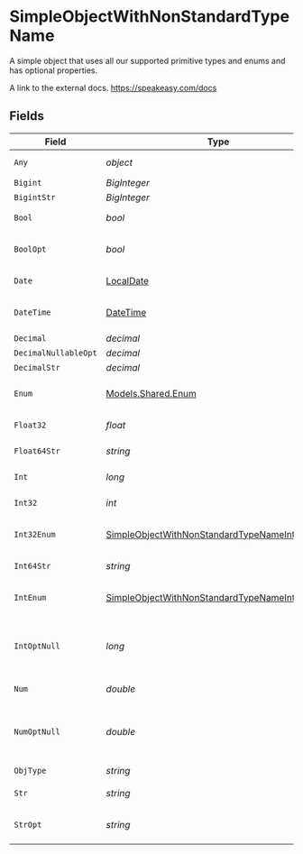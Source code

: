 # SimpleObjectWithNonStandardTypeName

A simple object that uses all our supported primitive types and enums and has optional properties.

A link to the external docs.
<https://speakeasy.com/docs>


## Fields

| Field                                                                                                               | Type                                                                                                                | Required                                                                                                            | Description                                                                                                         | Example                                                                                                             |
| ------------------------------------------------------------------------------------------------------------------- | ------------------------------------------------------------------------------------------------------------------- | ------------------------------------------------------------------------------------------------------------------- | ------------------------------------------------------------------------------------------------------------------- | ------------------------------------------------------------------------------------------------------------------- |
| `Any`                                                                                                               | *object*                                                                                                            | :heavy_check_mark:                                                                                                  | An any property.                                                                                                    | any                                                                                                                 |
| `Bigint`                                                                                                            | *BigInteger*                                                                                                        | :heavy_minus_sign:                                                                                                  | N/A                                                                                                                 | 8821239038968084                                                                                                    |
| `BigintStr`                                                                                                         | *BigInteger*                                                                                                        | :heavy_minus_sign:                                                                                                  | N/A                                                                                                                 | 9223372036854775808                                                                                                 |
| `Bool`                                                                                                              | *bool*                                                                                                              | :heavy_check_mark:                                                                                                  | A boolean property.                                                                                                 | true                                                                                                                |
| `BoolOpt`                                                                                                           | *bool*                                                                                                              | :heavy_minus_sign:                                                                                                  | An optional boolean property.                                                                                       | true                                                                                                                |
| `Date`                                                                                                              | [LocalDate](https://nodatime.org/3.1.x/api/NodaTime.LocalDate.html)                                                 | :heavy_check_mark:                                                                                                  | A date property.                                                                                                    | 2020-01-01                                                                                                          |
| `DateTime`                                                                                                          | [DateTime](https://learn.microsoft.com/en-us/dotnet/api/system.datetime?view=net-5.0)                               | :heavy_check_mark:                                                                                                  | A date-time property.                                                                                               | 2020-01-01T00:00:00.001Z                                                                                            |
| `Decimal`                                                                                                           | *decimal*                                                                                                           | :heavy_minus_sign:                                                                                                  | N/A                                                                                                                 | 3.141592653589793                                                                                                   |
| `DecimalNullableOpt`                                                                                                | *decimal*                                                                                                           | :heavy_minus_sign:                                                                                                  | N/A                                                                                                                 |                                                                                                                     |
| `DecimalStr`                                                                                                        | *decimal*                                                                                                           | :heavy_minus_sign:                                                                                                  | N/A                                                                                                                 | 3.14159265358979344719667586                                                                                        |
| `Enum`                                                                                                              | [Models.Shared.Enum](../../Models/Shared/Enum.md)                                                                   | :heavy_check_mark:                                                                                                  | A string based enum                                                                                                 | one                                                                                                                 |
| `Float32`                                                                                                           | *float*                                                                                                             | :heavy_check_mark:                                                                                                  | A float32 property.                                                                                                 | 1.1                                                                                                                 |
| `Float64Str`                                                                                                        | *string*                                                                                                            | :heavy_minus_sign:                                                                                                  | A float64 string                                                                                                    | 1.1                                                                                                                 |
| `Int`                                                                                                               | *long*                                                                                                              | :heavy_check_mark:                                                                                                  | An integer property.                                                                                                | 1                                                                                                                   |
| `Int32`                                                                                                             | *int*                                                                                                               | :heavy_check_mark:                                                                                                  | An int32 property.                                                                                                  | 1                                                                                                                   |
| `Int32Enum`                                                                                                         | [SimpleObjectWithNonStandardTypeNameInt32Enum](../../Models/Shared/SimpleObjectWithNonStandardTypeNameInt32Enum.md) | :heavy_check_mark:                                                                                                  | An int32 enum property.                                                                                             | 55                                                                                                                  |
| `Int64Str`                                                                                                          | *string*                                                                                                            | :heavy_minus_sign:                                                                                                  | An int64 string                                                                                                     | 100                                                                                                                 |
| `IntEnum`                                                                                                           | [SimpleObjectWithNonStandardTypeNameIntEnum](../../Models/Shared/SimpleObjectWithNonStandardTypeNameIntEnum.md)     | :heavy_check_mark:                                                                                                  | An integer enum property.                                                                                           | 2                                                                                                                   |
| `IntOptNull`                                                                                                        | *long*                                                                                                              | :heavy_minus_sign:                                                                                                  | An optional integer property will be null for tests.                                                                |                                                                                                                     |
| `Num`                                                                                                               | *double*                                                                                                            | :heavy_check_mark:                                                                                                  | A number property.                                                                                                  | 1.1                                                                                                                 |
| `NumOptNull`                                                                                                        | *double*                                                                                                            | :heavy_minus_sign:                                                                                                  | An optional number property will be null for tests.                                                                 |                                                                                                                     |
| `ObjType`                                                                                                           | *string*                                                                                                            | :heavy_check_mark:                                                                                                  | N/A                                                                                                                 |                                                                                                                     |
| `Str`                                                                                                               | *string*                                                                                                            | :heavy_check_mark:                                                                                                  | A string property.                                                                                                  | test                                                                                                                |
| `StrOpt`                                                                                                            | *string*                                                                                                            | :heavy_minus_sign:                                                                                                  | An optional string property.                                                                                        | testOptional                                                                                                        |